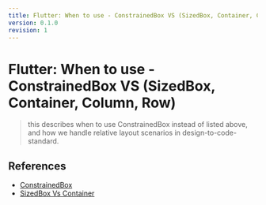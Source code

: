 ```yaml
---
title: Flutter: When to use - ConstrainedBox VS (SizedBox, Container, Column, Row)
version: 0.1.0
revision: 1
---
```


# Flutter: When to use - ConstrainedBox VS (SizedBox, Container, Column, Row)

> this describes when to use ConstrainedBox instead of listed above, and how we handle relative layout scenarios in design-to-code-standard.

## References

- [ConstrainedBox](https://api.flutter.dev/flutter/widgets/ConstrainedBox-class.html)
- [SizedBox Vs Container](https://stackoverflow.com/questions/55716322/flutter-sizedbox-vs-container-why-use-one-instead-of-the-other)

